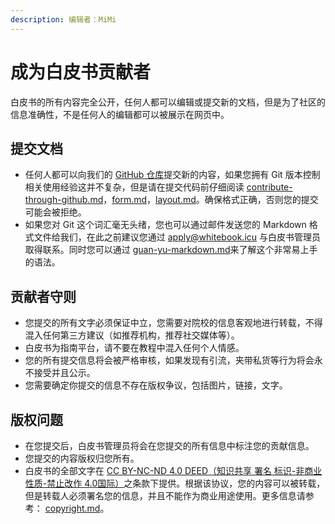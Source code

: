 ```yaml
---
description: 编辑者：MiMi
---
```


# 成为白皮书贡献者

白皮书的所有内容完全公开，任何人都可以编辑或提交新的文档，但是为了社区的信息准确性，不是任何人的编辑都可以被展示在网页中。

## 提交文档

* 任何人都可以向我们的 [GitHub 仓库](https://github.com/ChesterZhao/WhiteBook)提交新的内容，如果您拥有 Git 版本控制相关使用经验这并不复杂，但是请在提交代码前仔细阅读 [contribute-through-github.md](editor/contribute-through-github.md "mention")，[form.md](editor/form.md "mention")，[layout.md](editor/layout.md "mention")。确保格式正确，否则您的提交可能会被拒绝。
* 如果您对 Git 这个词汇毫无头绪，您也可以通过邮件发送您的 Markdown 格式文件给我们，在此之前建议您通过 [apply@whitebook.icu](mailto:apply@whitebook.icu) 与白皮书管理员取得联系。同时您可以通过 [guan-yu-markdown.md](editor/guan-yu-markdown.md "mention")来了解这个非常易上手的语法。

## 贡献者守则

* 您提交的所有文字必须保证中立，您需要对院校的信息客观地进行转载，不得混入任何第三方建议（如推荐机构，推荐社交媒体等）。
* 白皮书为指南平台，请不要在教程中混入任何个人情感。
* 您的所有提交信息将会被严格审核，如果发现有引流，夹带私货等行为将会永不接受并且公示。
* 您需要确定你提交的信息不存在版权争议，包括图片，链接，文字。

## 版权问题

* 在您提交后，白皮书管理员将会在您提交的所有信息中标注您的贡献信息。
* 您提交的内容版权归您所有。
* 白皮书的全部文字在 [CC BY-NC-ND 4.0 DEED（知识共享 署名 标识-非商业性质-禁止改作 4.0国际）](https://creativecommons.org/licenses/by-nc-nd/4.0/deed.zh-hant)之条款下提供。根据该协议，您的内容可以被转载，但是转载人必须署名您的信息，并且不能作为商业用途使用。更多信息请参考： [copyright.md](copyright.md "mention")。
